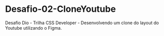 # Desafio-02-CloneYoutube
Desafio Dio - Trilha CSS Developer - Desenvolvendo um clone do layout do Youtube utilizando o Figma.
